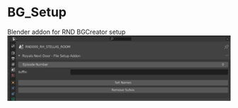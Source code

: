 # BG_Setup
Blender addon for RND BGCreator setup
![screen_shot](https://raw.githubusercontent.com/micahdenn/BG_Setup/main/bg_setup_shot.jpg)
